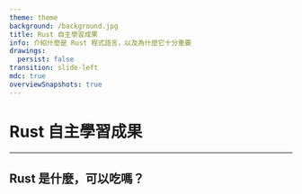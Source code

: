 ```yaml
---
theme: theme
background: /background.jpg
title: Rust 自主學習成果
info: 介紹什麼是 Rust 程式語言，以及為什麼它十分重要
drawings:
  persist: false
transition: slide-left
mdc: true
overviewSnapshots: true
---
```


# Rust 自主學習成果

---

## Rust 是什麼，可以吃嗎？
